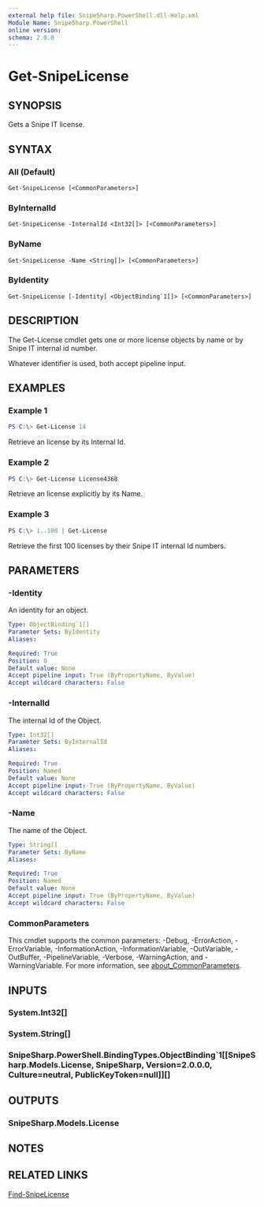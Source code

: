 ```yaml
---
external help file: SnipeSharp.PowerShell.dll-Help.xml
Module Name: SnipeSharp.PowerShell
online version:
schema: 2.0.0
---
```


# Get-SnipeLicense

## SYNOPSIS
Gets a Snipe IT license.

## SYNTAX

### All (Default)
```
Get-SnipeLicense [<CommonParameters>]
```

### ByInternalId
```
Get-SnipeLicense -InternalId <Int32[]> [<CommonParameters>]
```

### ByName
```
Get-SnipeLicense -Name <String[]> [<CommonParameters>]
```

### ByIdentity
```
Get-SnipeLicense [-Identity] <ObjectBinding`1[]> [<CommonParameters>]
```

## DESCRIPTION
The Get-License cmdlet gets one or more license objects by name or by Snipe IT internal id number.

Whatever identifier is used, both accept pipeline input.

## EXAMPLES

### Example 1
```powershell
PS C:\> Get-License 14
```

Retrieve an license by its Internal Id.

### Example 2
```powershell
PS C:\> Get-License License4368
```

Retrieve an license explicitly by its Name.

### Example 3
```powershell
PS C:\> 1..100 | Get-License
```

Retrieve the first 100 licenses by their Snipe IT internal Id numbers.

## PARAMETERS

### -Identity
An identity for an object.

```yaml
Type: ObjectBinding`1[]
Parameter Sets: ByIdentity
Aliases:

Required: True
Position: 0
Default value: None
Accept pipeline input: True (ByPropertyName, ByValue)
Accept wildcard characters: False
```

### -InternalId
The internal Id of the Object.

```yaml
Type: Int32[]
Parameter Sets: ByInternalId
Aliases:

Required: True
Position: Named
Default value: None
Accept pipeline input: True (ByPropertyName, ByValue)
Accept wildcard characters: False
```

### -Name
The name of the Object.

```yaml
Type: String[]
Parameter Sets: ByName
Aliases:

Required: True
Position: Named
Default value: None
Accept pipeline input: True (ByPropertyName, ByValue)
Accept wildcard characters: False
```

### CommonParameters
This cmdlet supports the common parameters: -Debug, -ErrorAction, -ErrorVariable, -InformationAction, -InformationVariable, -OutVariable, -OutBuffer, -PipelineVariable, -Verbose, -WarningAction, and -WarningVariable. For more information, see [about_CommonParameters](http://go.microsoft.com/fwlink/?LinkID=113216).

## INPUTS

### System.Int32[]

### System.String[]

### SnipeSharp.PowerShell.BindingTypes.ObjectBinding`1[[SnipeSharp.Models.License, SnipeSharp, Version=2.0.0.0, Culture=neutral, PublicKeyToken=null]][]

## OUTPUTS

### SnipeSharp.Models.License

## NOTES

## RELATED LINKS

[Find-SnipeLicense](Find-SnipeLicense.md)
